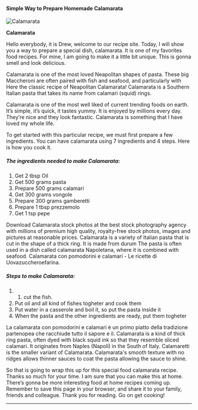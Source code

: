             

#### Simple Way to Prepare Homemade Calamarata

![Calamarata](https://img-global.cpcdn.com/recipes/6252812153389056/751x532cq70/calamarata-recipe-main-photo.jpg)

**Calamarata**

Hello everybody, it is Drew, welcome to our recipe site. Today, I will show you a way to prepare a special dish, calamarata. It is one of my favorites food recipes. For mine, I am going to make it a little bit unique. This is gonna smell and look delicious.

Calamarata is one of the most loved Neapolitan shapes of pasta. These big Maccheroni are often paired with fish and seafood, and particularly with Here the classic recipe of Neapolitan Calamarata! Calamarata is a Southern Italian pasta that takes its name from calamari (squid) rings.

Calamarata is one of the most well liked of current trending foods on earth. It’s simple, it’s quick, it tastes yummy. It is enjoyed by millions every day. They’re nice and they look fantastic. Calamarata is something that I have loved my whole life.

To get started with this particular recipe, we must first prepare a few ingredients. You can have calamarata using 7 ingredients and 4 steps. Here is how you cook it.

##### The ingredients needed to make Calamarata:

1.  Get 2 tbsp Oil
2.  Get 500 grams pasta
3.  Prepare 500 grams calamari
4.  Get 300 grams vongole
5.  Prepare 300 grams gamberetti
6.  Prepare 1 tbsp prezzemolo
7.  Get 1 tsp pepe

Download Calamarata stock photos at the best stock photography agency with millions of premium high quality, royalty-free stock photos, images and pictures at reasonable prices. Calamarata is a variety of Italian pasta that is cut in the shape of a thick ring. It is made from durum The pasta is often used in a dish called calamarata Napoletana, where it is combined with seafood. Calamarata con pomodorini e calamari - Le ricette di Uovazuccheroefarina.

##### Steps to make Calamarata:

1.  1.  cut the fish.
2.  Put oil and all kind of fishes togheter and cook them
3.  Put water in a casserole and boil it, so put the pasta inside it
4.  When the pasta and the other ingredients are ready, put them togheter

La calamarata con pomodorini e calamari è un primo piatto della tradizione partenopea che racchiude tutto il sapore e il. Calamarata is a kind of thick ring pasta, often dyed with black squid ink so that they resemble sliced calamari. It originates from Naples (Napoli) in the South of Italy. Calamaretti is the smaller variant of Calamarata. Calamarata's smooth texture with no ridges allows thinner sauces to coat the pasta allowing the sauce to shine.

So that is going to wrap this up for this special food calamarata recipe. Thanks so much for your time. I am sure that you can make this at home. There’s gonna be more interesting food at home recipes coming up. Remember to save this page in your browser, and share it to your family, friends and colleague. Thank you for reading. Go on get cooking!

* * *